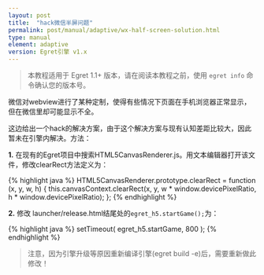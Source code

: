 ```yaml
---
layout: post
title:  "hack微信半屏问题"
permalink: post/manual/adaptive/wx-half-screen-solution.html
type: manual
element: adaptive
version: Egret引擎 v1.x
---
```


>本教程适用于 Egret 1.1+ 版本，请在阅读本教程之前，使用 ``` egret info ``` 命令确认您的版本号。      
              
微信对webview进行了某种定制，使得有些情况下页面在手机浏览器正常显示，但在微信里却可能显示不全。        
                
这边给出一个hack的解决方案，由于这个解决方案与现有认知差距比较大，因此暂未在引擎内解决。方法：      
              
**1.** 在现有的Egret项目中搜索HTML5CanvasRenderer.js。用文本编辑器打开该文件，修改clearRect方法定义为：
              
{% highlight java %}
HTML5CanvasRenderer.prototype.clearRect = function (x, y, w, h) {
    this.canvasContext.clearRect(x, y, w * window.devicePixelRatio, h * window.devicePixelRatio);
};
{% endhighlight %}
           
**2.** 修改 launcher/release.html结尾处的`egret_h5.startGame();`为：
           
{% highlight java %}
setTimeout( egret_h5.startGame, 800 );
{% endhighlight %}
           
>注意，因为引擎升级等原因重新编译引擎(egret build -e)后，需要重新做此修改！
      
         
